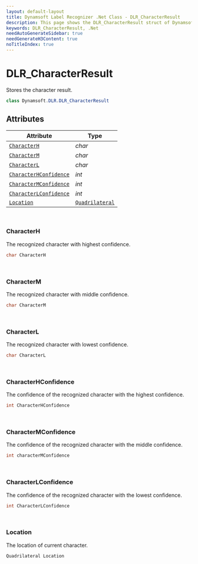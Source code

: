 ```yaml
---
layout: default-layout
title: Dynamsoft Label Recognizer .Net Class - DLR_CharacterResult
description: This page shows the DLR_CharacterResult struct of Dynamsoft Label Recognizer for .Net Language.
keywords: DLR_CharacterResult, .Net
needAutoGenerateSidebar: true
needGenerateH3Content: true
noTitleIndex: true
---
```



# DLR_CharacterResult
Stores the character result.
  
```csharp
class Dynamsoft.DLR.DLR_CharacterResult
```

## Attributes
  
| Attribute | Type |
|---------- | ---- |
| [`CharacterH`](#characterh) | *char* |
| [`CharacterM`](#characterm) | *char* |
| [`CharacterL`](#characterl) | *char* |
| [`CharacterHConfidence`](#characterhconfidence) | *int* |
| [`CharacterMConfidence`](#charactermconfidence) | *int* |
| [`CharacterLConfidence`](#characterlconfidence) | *int* |
| [`Location`](#location) | [`Quadrilateral`](quadrilateral.md) |


&nbsp;

### CharacterH
The recognized character with highest confidence.
```csharp
char CharacterH
```

&nbsp;

### CharacterM
The recognized character with middle confidence.
```csharp
char CharacterM
```

&nbsp;

### CharacterL
The recognized character with lowest confidence.
```csharp
char CharacterL
```

&nbsp;

### CharacterHConfidence
The confidence of the recognized character with the highest confidence.
```csharp
int CharacterHConfidence
```

&nbsp;

### CharacterMConfidence
The confidence of the recognized character with the middle confidence.
```csharp
int characterMConfidence
```

&nbsp;

### CharacterLConfidence
The confidence of the recognized character with the lowest confidence.
```csharp
int CharacterLConfidence
```

&nbsp;

### Location
The location of current character.
```csharp
Quadrilateral Location
```
